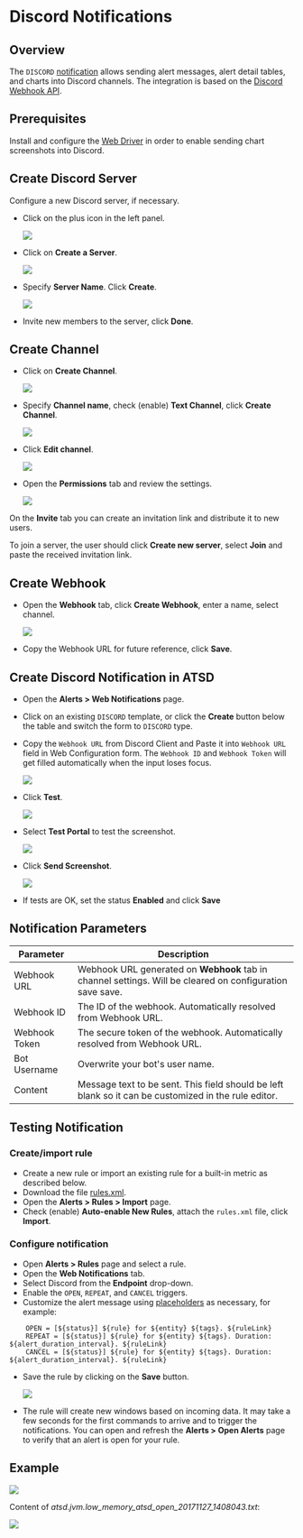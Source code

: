 # Discord Notifications

## Overview

The `DISCORD` [notification](../web-notifications.md) allows sending alert messages, alert detail tables, and charts into Discord channels. The integration is based on the [Discord Webhook API](https://discordapp.com/developers/docs/resources/webhook).

## Prerequisites

Install and configure the [Web Driver](README.md#install-web-driver) in order to enable sending chart screenshots into Discord.

## Create Discord Server

Configure a new Discord server, if necessary.

 * Click on the plus icon in the left panel.

     ![](images/create_server.png)

 * Click on **Create a Server**.

     ![](images/create_server2.png)

 * Specify **Server Name**. Click **Create**.

     ![](images/create_server3.png)

 * Invite new members to the server, click **Done**.

## Create Channel

 * Click on **Create Channel**.

     ![](images/create_discord_channel.png)

 * Specify **Channel name**, check (enable) **Text Channel**, click **Create Channel**.

     ![](images/create_discord_channel2.png)

 * Click **Edit channel**.

     ![](images/create_discord_channel3.png)

 * Open the **Permissions** tab and review the settings.

     ![](images/create_discord_channel4.png)

On the **Invite** tab you can create an invitation link and distribute it to new users.  

To join a server, the user should click **Create new server**, select **Join** and paste the received invitation link.

## Create Webhook

 * Open the **Webhook** tab, click **Create Webhook**, enter a name, select channel.

      ![](images/create_webhook.png)

 * Copy the Webhook URL for future reference, click **Save**.

## Create Discord Notification in ATSD

* Open the **Alerts > Web Notifications** page.
* Click on an existing `DISCORD` template, or click the **Create** button below the table and switch the form to `DISCORD` type.
* Copy the `Webhook URL` from Discord Client and Paste it into `Webhook URL` field in Web Configuration form. The `Webhook ID` and `Webhook Token` will get filled automatically when the input loses focus.

    ![](images/discord_settings.png)

* Click **Test**.

   ![](images/discord_message_test.png)

* Select **Test Portal** to test the screenshot.

   ![](images/new_test_portal.png)   

* Click **Send Screenshot**.

   ![](images/discord_send_screen.png)
   
* If tests are OK, set the status **Enabled** and click **Save**   

## Notification Parameters

|**Parameter**|**Description**|
|---|---|
|Webhook URL|Webhook URL generated on **Webhook** tab in channel settings. Will be cleared on configuration save save.|
|Webhook ID|The ID of the webhook. Automatically resolved from Webhook URL.|
|Webhook Token|The secure token of the webhook. Automatically resolved from Webhook URL.|
|Bot Username|Overwrite your bot's user name.|
|Content|Message text to be sent. This field should be left blank so it can be customized in the rule editor.|

## Testing Notification

### Create/import rule

* Create a new rule or import an existing rule for a built-in metric as described below.
* Download the file [rules.xml](resources/rules.xml).
* Open the **Alerts > Rules > Import** page.
* Check (enable) **Auto-enable New Rules**, attach the `rules.xml` file, click **Import**.

### Configure notification

* Open **Alerts > Rules** page and select a rule.
* Open the **Web Notifications** tab.
* Select Discord from the **Endpoint** drop-down.
* Enable the `OPEN`, `REPEAT`, and `CANCEL` triggers.
* Customize the alert message using [placeholders](../placeholders.md) as necessary, for example:

```ls
    OPEN = [${status}] ${rule} for ${entity} ${tags}. ${ruleLink}
    REPEAT = [${status}] ${rule} for ${entity} ${tags}. Duration: ${alert_duration_interval}. ${ruleLink}
    CANCEL = [${status}] ${rule} for ${entity} ${tags}. Duration: ${alert_duration_interval}. ${ruleLink}
```

* Save the rule by clicking on the **Save** button.

    ![](images/discord_notification.png)
    
* The rule will create new windows based on incoming data. It may take a few seconds for the first commands to arrive and to trigger the notifications. You can open and refresh the **Alerts > Open Alerts** page to verify that an alert is open for your rule.

## Example

   ![](images/discord_test_1.png)

   Content of _atsd.jvm.low_memory_atsd_open_20171127_1408043.txt_:

   ![](images/discord_test_2.png)
